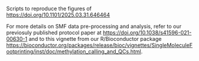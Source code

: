 Scripts to reproduce the figures of https://doi.org/10.1101/2025.03.31.646464

For more details on SMF data pre-processing and analysis, refer to our previosuly published protocol paper at https://doi.org/10.1038/s41596-021-00630-1 and to this vignette from our R/Bioconductor package https://bioconductor.org/packages/release/bioc/vignettes/SingleMoleculeFootprinting/inst/doc/methylation_calling_and_QCs.html.

